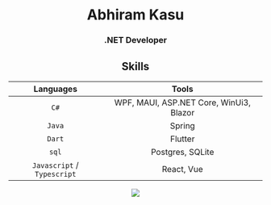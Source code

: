 <h1 align="center">
Abhiram Kasu
</h1>
<h3 align="center"> 
.NET Developer
</h3>



<div align="center">
  
## Skills

| Languages | Tools |
|:---:|:---:|
| `C#` | WPF, MAUI, ASP.NET Core, WinUi3, Blazor |
| `Java` | Spring |
| `Dart` | Flutter |
| `sql` | Postgres, SQLite |
| `Javascript` / `Typescript` | React, Vue |
</div>












<p align="center">
<a  href="https://github.com/SoapDispenser">

  <image  src="https://github-readme-stats.vercel.app/api/top-langs/?username=soapdispenser&layout=compact&theme=dark"/>
</a>
  
</p>

  







